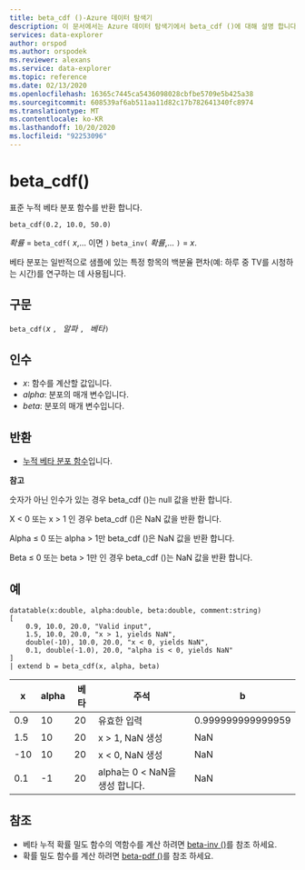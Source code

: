 ```yaml
---
title: beta_cdf ()-Azure 데이터 탐색기
description: 이 문서에서는 Azure 데이터 탐색기에서 beta_cdf ()에 대해 설명 합니다.
services: data-explorer
author: orspod
ms.author: orspodek
ms.reviewer: alexans
ms.service: data-explorer
ms.topic: reference
ms.date: 02/13/2020
ms.openlocfilehash: 16365c7445ca5436098028cbfbe5709e5b425a38
ms.sourcegitcommit: 608539af6ab511aa11d82c17b782641340fc8974
ms.translationtype: MT
ms.contentlocale: ko-KR
ms.lasthandoff: 10/20/2020
ms.locfileid: "92253096"
---
```

# <a name="beta_cdf"></a>beta_cdf()

표준 누적 베타 분포 함수를 반환 합니다.

```kusto
beta_cdf(0.2, 10.0, 50.0)
```

*확률*  =  `beta_cdf(` *x*,... 이면 `)` `beta_inv(` *확률*,... `)`  =  *x*.

베타 분포는 일반적으로 샘플에 있는 특정 항목의 백분율 편차(예: 하루 중 TV를 시청하는 시간)를 연구하는 데 사용됩니다.

## <a name="syntax"></a>구문

`beta_cdf(`*x* `, ` *알파* `, ` *베타*`)`

## <a name="arguments"></a>인수

* *x*: 함수를 계산할 값입니다.
* *alpha*: 분포의 매개 변수입니다.
* *beta*: 분포의 매개 변수입니다.

## <a name="returns"></a>반환

* [누적 베타 분포 함수](https://en.wikipedia.org/wiki/Beta_distribution#Cumulative_distribution_function)입니다.

**참고**

숫자가 아닌 인수가 있는 경우 beta_cdf ()는 null 값을 반환 합니다.

X < 0 또는 x > 1 인 경우 beta_cdf ()은 NaN 값을 반환 합니다.

Alpha ≤ 0 또는 alpha > 1만 beta_cdf ()은 NaN 값을 반환 합니다.

Beta ≤ 0 또는 beta > 1만 인 경우 beta_cdf ()는 NaN 값을 반환 합니다.

## <a name="examples"></a>예

<!-- csl: https://help.kusto.windows.net/Samples -->
```kusto
datatable(x:double, alpha:double, beta:double, comment:string)
[
    0.9, 10.0, 20.0, "Valid input",
    1.5, 10.0, 20.0, "x > 1, yields NaN",
    double(-10), 10.0, 20.0, "x < 0, yields NaN",
    0.1, double(-1.0), 20.0, "alpha is < 0, yields NaN"
]
| extend b = beta_cdf(x, alpha, beta)
```

|x|alpha|베타|주석|b|
|---|---|---|---|---|
|0.9|10|20|유효한 입력|0.999999999999959|
|1.5|10|20|x > 1, NaN 생성|NaN|
|-10|10|20|x < 0, NaN 생성|NaN|
|0.1|-1|20|alpha는 0 < NaN을 생성 합니다.|NaN|


## <a name="see-also"></a>참조


* 베타 누적 확률 밀도 함수의 역함수를 계산 하려면 [beta-inv ()](./beta-invfunction.md)를 참조 하세요.
* 확률 밀도 함수를 계산 하려면 [beta-pdf ()](./beta-pdffunction.md)를 참조 하세요.
